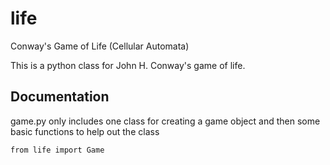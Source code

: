 # life
Conway's Game of Life (Cellular Automata)

This is a python class for John H. Conway's game of life.

## Documentation
game.py only includes one class for creating a game object and then some basic functions to help out the class

```from life import Game```

